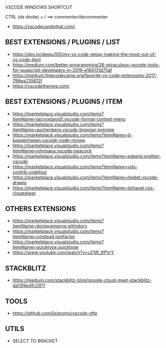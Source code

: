 
VSCODE WINDOWS SHORTCUT

CTRL (de droite) + / 		==>		 commenter/decommenter


- https://vscodecandothat.com/

## BEST EXTENSIONS / PLUGINS / LIST
- https://dev.to/deepu105/my-vs-code-setup-making-the-most-out-of-vs-code-4enl
- https://medium.com/better-programming/26-miraculous-vscode-tools-for-javascript-developers-in-2019-e184131d75af
- https://medium.freecodecamp.org/favorite-vs-code-extensions-2017-786ea235812f
- https://vscodethemes.com/

## BEST EXTENSIONS / PLUGINS / ITEM
- https://marketplace.visualstudio.com/items?itemName=lacroixdavid1.vscode-format-context-menu
- https://marketplace.visualstudio.com/items?itemName=auchenberg.vscode-browser-preview
- https://marketplace.visualstudio.com/items?itemName=d-koppenhagen.vscode-code-review
- https://marketplace.visualstudio.com/items?itemName=johnpapa.vscode-peacock
- https://marketplace.visualstudio.com/items?itemName=esbenp.prettier-vscode
- https://marketplace.visualstudio.com/items?itemName=vsls-contrib.codetour
- https://marketplace.visualstudio.com/items?itemName=hediet.vscode-drawio
- https://marketplace.visualstudio.com/items?itemName=dzhavat.rxjs-cheatsheet

## OTHERS EXTENSIONS
- https://marketplace.visualstudio.com/items?itemName=donjayamanne.githistory
- https://marketplace.visualstudio.com/items?itemName=cmstead.jsrefactor
- https://marketplace.visualstudio.com/items?itemName=quicktype.quicktype
- https://www.youtube.com/watch?v=u21W_tfPVrY

## STACKBLITZ
- https://medium.com/stackblitz-blog/google-cloud-meet-stackblitz-da13f4e4fc29?1

## TOOLS
- https://github.com/liximomo/vscode-sftp

## UTILS

- SELECT TO BRACKET